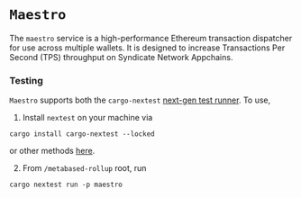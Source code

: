 # `Maestro`

The `maestro` service is a high-performance Ethereum transaction dispatcher for use across multiple wallets. It is designed to increase Transactions Per Second (TPS) throughput on Syndicate Network Appchains.

### Testing 
`Maestro` supports both the `cargo-nextest` [next-gen test runner](https://nexte.st/). 
To use, 
1. Install `nextest` on your machine via 

`cargo install cargo-nextest --locked` 

or other methods [here](https://nexte.st/docs/installation/).

2. From `/metabased-rollup` root, run 

`cargo nextest run -p maestro`